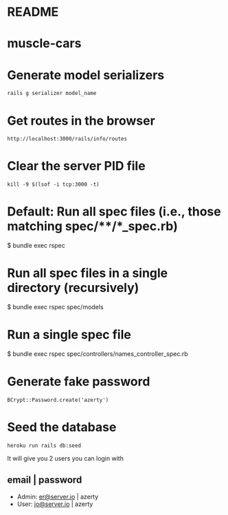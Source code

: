 # README


# muscle-cars

# Generate model serializers
` rails g serializer model_name `

# Get routes in the browser
` http://localhost:3000/rails/info/routes `

# Clear the server PID file
` kill -9 $(lsof -i tcp:3000 -t) `

# Default: Run all spec files (i.e., those matching spec/**/*_spec.rb)
$ bundle exec rspec

# Run all spec files in a single directory (recursively)
$ bundle exec rspec spec/models

# Run a single spec file
$ bundle exec rspec spec/controllers/names_controller_spec.rb

# Generate fake password
` BCrypt::Password.create('azerty') `

# Seed the database
` heroku run rails db:seed `

It will give you 2 users you can login with
## email | password
- Admin: er@server.io | azerty
- User: jo@server.io | azerty